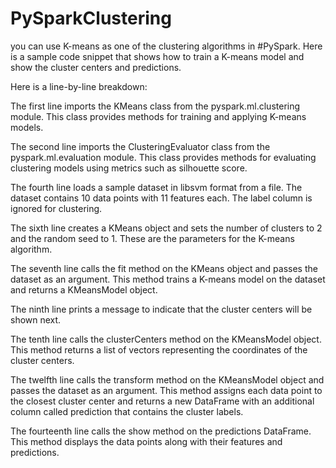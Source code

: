 # PySparkClustering
you can use K-means as one of the clustering algorithms in #PySpark. Here is a sample code snippet that shows how to train a K-means model and show the cluster centers and predictions.

Here is a line-by-line breakdown:

The first line imports the KMeans class from the pyspark.ml.clustering module. This class provides methods for training and applying K-means models.

The second line imports the ClusteringEvaluator class from the pyspark.ml.evaluation module. This class provides methods for evaluating clustering models using metrics such as silhouette score.

The fourth line loads a sample dataset in libsvm format from a file. The dataset contains 10 data points with 11 features each. The label column is ignored for clustering.

The sixth line creates a KMeans object and sets the number of clusters to 2 and the random seed to 1. These are the parameters for the K-means algorithm.

The seventh line calls the fit method on the KMeans object and passes the dataset as an argument. This method trains a K-means model on the dataset and returns a KMeansModel object.

The ninth line prints a message to indicate that the cluster centers will be shown next.

The tenth line calls the clusterCenters method on the KMeansModel object. This method returns a list of vectors representing the coordinates of the cluster centers.

The twelfth line calls the transform method on the KMeansModel object and passes the dataset as an argument. This method assigns each data point to the closest cluster center and returns a new DataFrame with an additional column called prediction that contains the cluster labels.

The fourteenth line calls the show method on the predictions DataFrame. This method displays the data points along with their features and predictions.
